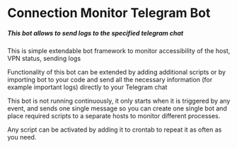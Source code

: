 # Connection Monitor Telegram Bot
##### This bot allows to send logs to the specified telegram chat
 
This is simple extendable bot framework to monitor accessibility of the host, VPN status, sending logs

Functionality of this bot can be extended by adding additional scripts or by importing bot to your code and send all the necessary information (for example important logs) directly to your Telegram chat

This bot is not running continuously, it only starts when it is triggered by any event, and sends one single message so you can create one single bot and place required scripts to a separate hosts to monitor different processes.

Any script can be activated by adding it to crontab to repeat it as often as you need.

